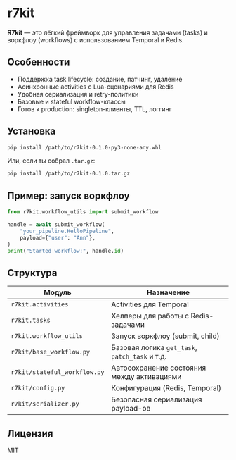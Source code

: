 # r7kit

**R7kit** — это лёгкий фреймворк для управления задачами (tasks) и воркфлоу (workflows) с использованием Temporal и Redis.

## Особенности

- Поддержка task lifecycle: создание, патчинг, удаление
- Асинхронные activities с Lua-сценариями для Redis
- Удобная сериализация и retry-политики
- Базовые и stateful workflow-классы
- Готов к production: singleton-клиенты, TTL, логгинг

## Установка

```bash
pip install /path/to/r7kit-0.1.0-py3-none-any.whl
```

Или, если ты собрал `.tar.gz`:

```bash
pip install /path/to/r7kit-0.1.0.tar.gz
```

## Пример: запуск воркфлоу

```python
from r7kit.workflow_utils import submit_workflow

handle = await submit_workflow(
    "your_pipeline.HelloPipeline",
    payload={"user": "Ann"},
)
print("Started workflow:", handle.id)
```

## Структура

| Модуль | Назначение |
|--------|------------|
| `r7kit.activities` | Activities для Temporal |
| `r7kit.tasks`      | Хелперы для работы с Redis-задачами |
| `r7kit.workflow_utils` | Запуск воркфлоу (submit, child) |
| `r7kit/base_workflow.py` | Базовая логика `get_task`, `patch_task` и т.д. |
| `r7kit/stateful_workflow.py` | Автосохранение состояния между активациями |
| `r7kit/config.py` | Конфигурация (Redis, Temporal) |
| `r7kit/serializer.py` | Безопасная сериализация payload-ов |

## Лицензия

MIT

